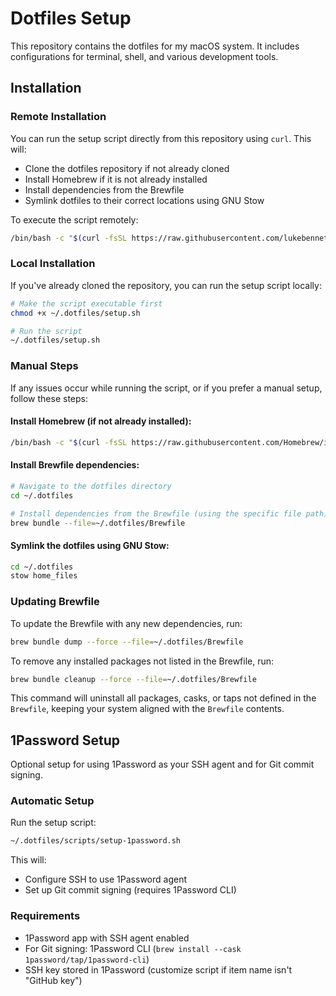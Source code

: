 # Dotfiles Setup

This repository contains the dotfiles for my macOS system. It includes configurations for terminal, shell, and various development tools.

## Installation

### Remote Installation

You can run the setup script directly from this repository using `curl`. This will:

- Clone the dotfiles repository if not already cloned
- Install Homebrew if it is not already installed
- Install dependencies from the Brewfile
- Symlink dotfiles to their correct locations using GNU Stow

To execute the script remotely:

```bash
/bin/bash -c "$(curl -fsSL https://raw.githubusercontent.com/lukebennett88/dotfiles/main/setup.sh)"
```

### Local Installation

If you've already cloned the repository, you can run the setup script locally:

```bash
# Make the script executable first
chmod +x ~/.dotfiles/setup.sh

# Run the script
~/.dotfiles/setup.sh
```

### Manual Steps

If any issues occur while running the script, or if you prefer a manual setup, follow these steps:

#### Install Homebrew (if not already installed):

```bash
/bin/bash -c "$(curl -fsSL https://raw.githubusercontent.com/Homebrew/install/HEAD/install.sh)"
```

#### Install Brewfile dependencies:

```bash
# Navigate to the dotfiles directory
cd ~/.dotfiles

# Install dependencies from the Brewfile (using the specific file path)
brew bundle --file=~/.dotfiles/Brewfile
```

#### Symlink the dotfiles using GNU Stow:

```bash
cd ~/.dotfiles
stow home_files
```

### Updating Brewfile

To update the Brewfile with any new dependencies, run:

```bash
brew bundle dump --force --file=~/.dotfiles/Brewfile
```

To remove any installed packages not listed in the Brewfile, run:

```bash
brew bundle cleanup --force --file=~/.dotfiles/Brewfile
```

This command will uninstall all packages, casks, or taps not defined in the `Brewfile`, keeping your system aligned with the `Brewfile` contents.

## 1Password Setup

Optional setup for using 1Password as your SSH agent and for Git commit signing.

### Automatic Setup

Run the setup script:

```bash
~/.dotfiles/scripts/setup-1password.sh
```

This will:
- Configure SSH to use 1Password agent
- Set up Git commit signing (requires 1Password CLI)

### Requirements

- 1Password app with SSH agent enabled
- For Git signing: 1Password CLI (`brew install --cask 1password/tap/1password-cli`)
- SSH key stored in 1Password (customize script if item name isn't "GitHub key")
